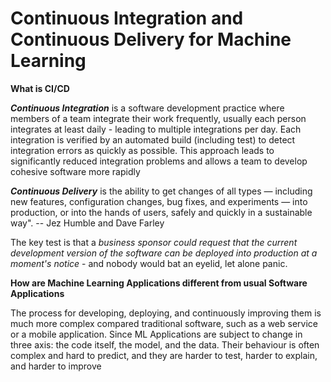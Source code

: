 # Continuous Integration and Continuous Delivery for Machine Learning

**What is CI/CD**

***Continuous Integration*** is a software development practice where members of a team integrate their work frequently, 
usually each person integrates at least daily - leading to multiple integrations per day. 
Each integration is verified by an automated build (including test) to detect integration errors 
as quickly as possible. This approach leads to significantly reduced 
integration problems and allows a team to develop cohesive software more rapidly

***Continuous Delivery*** is the ability to get changes of all types — including new features, configuration changes, bug fixes, and experiments — into production, or into the hands of users, safely and quickly in a sustainable way".
-- Jez Humble and Dave Farley

The key test is that a *business sponsor could request that the current development version of the 
software can be deployed into production at a moment's notice* - and nobody would bat an eyelid, let alone panic.

**How are Machine Learning Applications different from usual Software Applications**

The process for developing, deploying, and continuously improving them is much more complex compared 
traditional software, such as a web service or a mobile application. Since ML Applications are subject to change in 
three axis: the code itself, the model, and the data. Their behaviour is often complex 
and hard to predict, and they are harder to test, harder to explain, and harder to improve

